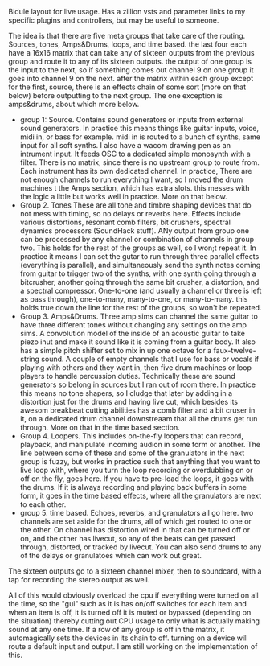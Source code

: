 Bidule layout for live usage.  Has a zillion vsts and parameter links to my specific plugins and controllers, but may be useful to someone.

The idea is that there are five meta groups that take care of the routing. Sources, tones, Amps&Drums, loops, and time based. the last four each have a 16x16 matrix that can take any of sixteen outputs from the previous group and route it to any of its sixteen outputs.  the output of one group is the input to the next, so if something comes out channel 9 on one group it goes into channel 9 on the next. after the matrix within each group except for the first, source, there is an effects chain of some sort (more on that below) before outputting to the next group.   The one exception is amps&drums, about which more below.

* group 1: Source.  Contains sound generators or inputs from external sound generators.  In practice this means things like guitar inputs, voice, midi in, or bass for example.  midi in is routed to a bunch of synths, same input for all soft synths. I also have a wacom drawing pen as an intrument input.  It feeds OSC to a dedicated simple monosynth with a filter.  There is no matrix, since there is no upstream group to route from.  Each instrument has its own dedicated channel.  In practice, There are not enough channels to run everything I want, so I moved the drum machines t the Amps section, which has extra slots.  this messes with the logic a little but works well in practice.  More on that below.  
* Group 2. Tones These are all tone and timbre shaping devices that do not mess with timing, so no delays or reverbs here.  Effects include various distortions, resonant comb filters, bit crushers, spectral dynamics processors (SoundHack stuff).  ANy output from group one can be processed by any channel or combination of channels in group two.  This holds for the rest of the groups as well, so I won;t repeat it.  In practice it means I can set the gutar to run through three parallel effects (everything is parallel), and simultaneously send the synth notes coming from guitar to trigger two of the synths, with one synth going through a bitcrusher, another going through the same bit crusher, a distortion, and a spectral compressor. One-to-one (and usually a channel or three is left as pass through), one-to-many, many-to-one, or many-to-many. this holds true down the line for the rest of the groups, so won't be repeated.
* Group 3. Amps&Drums.  Three amp sims can channel the same guitar to have three different tones without changing any settings on the amp sims. A convolution model of the inside of an acoustic guitar to take piezo inut and make it sound like it is coming from a guitar body.  It also has a simple pitch shifter set to mix in up one octave for a faux-twelve-string sound.  A couple of empty channels that I use for bass or vocals if playing with others and they want in, then five drum machines or loop players to handle percussion duties. Technically these are sound generators so belong in sources but I ran out of room there.  In practice this means no tone shapers, so I cludge that later by adding in a distortion just for the drums and having live cut, which besides its awesom breakbeat cutting abilities has a comb filter and a bit cruser in it, on a dedicated drum channel downstreaam that all the drums get run through.  More on that in the time based section.
* Group 4. Loopers.  This includes on-the-fly loopers that can record, playback, and manipulate incoming audion in some form or another.  The line between some of these and some of the granulators in the next group is fuzzy, but works in practice such that anything that you want to live loop with, where you turn the loop recording or overdubbing on or off on the fly, goes here.  If you have to pre-load the loops, it goes with the drums.  If it is always recording and playing back buffers in some form, it goes in the time based effects, where all the granulators are next to each other.
* group 5. time based.  Echoes, reverbs, and granulators all go here. two channels are set aside for the drums, all of which get routed to one or the other.  On channel has distortion wired in that can be turned off or on, and the other has livecut, so any of the beats can get passed through, distorted, or tracked by livecut.  You can also send drums to any of the delays or granulatoes which can work out great.  

The sixteen outputs go to a sixteen channel mixer, then to soundcard, with a tap for recording the stereo output as well.  

All of this would obviously overload the cpu if everything were turned on all the time, so the "gui" such as it is has on/off switches for each item and when an item is off, it is turned off it is muted or bypassed (depending on the situation) thereby cutting out CPU usage to only what is actually making sound at any one time.  If a row of any group is off in the matrix, it automagically sets the devices in its chain to off.  turning on a device will route a default input and output.  I am still working on the implementation of this.  
